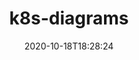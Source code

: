 ---
date: '2020-10-18T18:28:24'
draft: false
metadata:
  description: A collection of kubernetes-related diagrams
  homepage: ''
  name: k8s-diagrams
  owner:
    github_url: https://github.com/cloudogu
    login: cloudogu
    name: Cloudogu
    url: https://cloudogu.com
  url: https://github.com/cloudogu/k8s-diagrams
tags:
- k8s
title: k8s-diagrams
type: tool
---